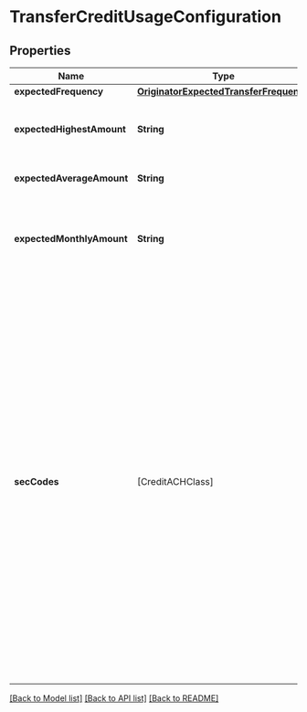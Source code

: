 # TransferCreditUsageConfiguration

## Properties
Name | Type | Description | Notes
------------ | ------------- | ------------- | -------------
**expectedFrequency** | [**OriginatorExpectedTransferFrequency**](OriginatorExpectedTransferFrequency.md) |  | 
**expectedHighestAmount** | **String** | The originator’s expected highest amount for a single credit transfer. | 
**expectedAverageAmount** | **String** | The originator’s expected average amount per credit. | 
**expectedMonthlyAmount** | **String** | The originator’s monthly expected ACH credit processing amount for the next 6-12 months. | 
**secCodes** | [CreditACHClass] | Specifies the expected use cases for the originator’s credit transfers. This should be a list that contains one or more of the following codes:  &#x60;\&quot;ccd\&quot;&#x60; - Corporate Credit or Debit - fund transfer between two corporate bank accounts  &#x60;\&quot;ppd\&quot;&#x60; - Prearranged Payment or Deposit - the transfer is part of a pre-existing relationship with a consumer, e.g. bill payment  &#x60;\&quot;web\&quot;&#x60; - A credit Entry initiated by or on behalf of a holder of a Consumer Account that is intended for a Consumer Account of a Receiver | 

[[Back to Model list]](../README.md#documentation-for-models) [[Back to API list]](../README.md#documentation-for-api-endpoints) [[Back to README]](../README.md)


